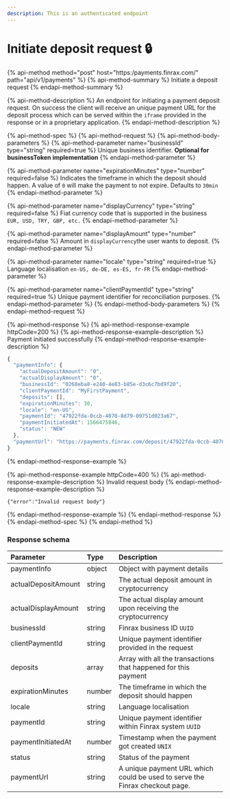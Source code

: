 ```yaml
---
description: This is an authenticated endpoint
---
```


# Initiate deposit request 🔒

{% api-method method="post" host="https:/payments.finrax.com/" path="api/v1/payments" %}
{% api-method-summary %}
Initiate a deposit request 
{% endapi-method-summary %}

{% api-method-description %}
An endpoint for initiating a payment deposit request. On success the client will receive an unique payment URL for the deposit process which can be served within the `iframe` provided in the response or in a proprietary application.
{% endapi-method-description %}

{% api-method-spec %}
{% api-method-request %}
{% api-method-body-parameters %}
{% api-method-parameter name="businessId" type="string" required=true %}
Unique business identifier. **Optional for businessToken implementation**
{% endapi-method-parameter %}

{% api-method-parameter name="expirationMinutes" type="number" required=false %}
Indicates the timeframe in which the deposit should happen. A value of `0` will make the payment to not expire. Defaults to `30min`
{% endapi-method-parameter %}

{% api-method-parameter name="displayCurrency" type="string" required=false %}
Fiat currency code that is supported in the business  
`EUR, USD, TRY, GBP, etc.`
{% endapi-method-parameter %}

{% api-method-parameter name="displayAmount" type="number" required=false %}
Amount in `displayCurrency`the user wants to deposit.
{% endapi-method-parameter %}

{% api-method-parameter name="locale" type="string" required=true %}
Language localisation `en-US, de-DE, es-ES, fr-FR`
{% endapi-method-parameter %}

{% api-method-parameter name="clientPaymentId" type="string" required=true %}
Unique payment identifier for reconciliation purposes.
{% endapi-method-parameter %}
{% endapi-method-body-parameters %}
{% endapi-method-request %}

{% api-method-response %}
{% api-method-response-example httpCode=200 %}
{% api-method-response-example-description %}
Payment initiated successfully
{% endapi-method-response-example-description %}

```javascript
{
  "paymentInfo": {
    "actualDepositAmount": "0",
    "actualDisplayAmount": "0",
    "businessId": "0268eba8-e240-4e83-b85e-d3c6c7bd9f20",
    "clientPaymentId": "MyFirstPayment",
    "deposits": [],
    "expirationMinutes": 30,
    "locale": "en-US",
    "paymentId": "47922fda-0ccb-4070-8d79-09751d023a67",
    "paymentInitiatedAt": 1566475846,
    "status": "NEW"
  },
  "paymentUrl": "https://payments.finrax.com/deposit/47922fda-0ccb-4070-8d79-09751d023a67?theme=LIGHT&locale=en-US"
}
```
{% endapi-method-response-example %}

{% api-method-response-example httpCode=400 %}
{% api-method-response-example-description %}
Invalid request body
{% endapi-method-response-example-description %}

```
{"error":"Invalid request body"}
```
{% endapi-method-response-example %}
{% endapi-method-response %}
{% endapi-method-spec %}
{% endapi-method %}

### Response schema

| Parameter | Type | Description |
| :--- | :--- | :--- |
| paymentInfo | object | Object with payment details |
| actualDepositAmount | string | The actual deposit amount in cryptocurrency |
| actualDisplayAmount | string | The actual display amount upon receiving the cryptocurrency |
| businessId | string | Finrax business ID `UUID` |
| clientPaymentId | string | Unique payment identifier provided in the request |
| deposits | array | Array with all the transactions that happened for this payment |
| expirationMinutes | number | The timeframe in which the deposit should happen |
| locale | string | Language localisation |
| paymentId | string | Unique payment identifier within Finrax system `UUID` |
| paymentInitiatedAt | number | Timestamp when the payment got created `UNIX` |
| status | string | Status of the payment |
| paymentUrl | string | A unique payment URL which could be used to serve the Finrax checkout page. |



